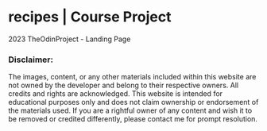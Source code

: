 # recipes | Course Project

2023 TheOdinProject - Landing Page

### Disclaimer:

The images, content, or any other materials included within this website are not owned by the developer and belong to their respective owners. All credits and rights are acknowledged. This website is intended for educational purposes only and does not claim ownership or endorsement of the materials used. If you are a rightful owner of any content and wish it to be removed or credited differently, please contact me for prompt resolution.
